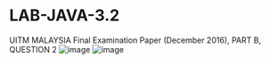 # LAB-JAVA-3.2
UITM MALAYSIA Final Examination Paper (December 2016), PART B,  QUESTION 2
![image](https://user-images.githubusercontent.com/119770793/205472072-f2eefc72-2d7f-4f8a-bda5-94894fdf1d48.png)
![image](https://user-images.githubusercontent.com/119770793/205472089-28c8a663-f80b-4d96-a5c0-148762d3c8b1.png)
